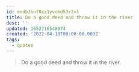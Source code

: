 ```yaml
---
id: eodb1hnf8xz1yvcmd53r2xl
title: Do a good deed and throw it in the river
desc: ''
updated: 1652716548074
created: '2022-04-18T00:00:00.000Z'
tags:
  - quotes
---
```


> Do a good deed and throw it in the river.
